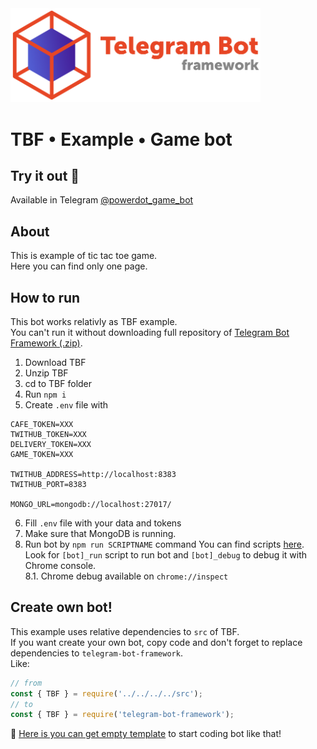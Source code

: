 <img src="https://github.com/powerdot/Telegram-Bot-Framework/blob/master/assets/head1-crop-trans.png?raw=true" width=400/>

# TBF • Example • Game bot

## Try it out 🚀

Available in Telegram [@powerdot_game_bot](https://t.me/powerdot_game_bot)

## About

This is example of tic tac toe game.  
Here you can find only one page.

## How to run

This bot works relativly as TBF example.  
You can't run it without downloading full repository of [Telegram Bot Framework (.zip)](https://github.com/powerdot/Telegram-Bot-Framework/archive/refs/heads/master.zip).  
1. Download TBF
2. Unzip TBF
3. cd to TBF folder
4. Run `npm i`
5. Create `.env` file with
```
CAFE_TOKEN=XXX
TWITHUB_TOKEN=XXX
DELIVERY_TOKEN=XXX
GAME_TOKEN=XXX

TWITHUB_ADDRESS=http://localhost:8383
TWITHUB_PORT=8383

MONGO_URL=mongodb://localhost:27017/
```
6. Fill `.env` file with your data and tokens
7. Make sure that MongoDB is running.
8. Run bot by `npm run SCRIPTNAME` command
You can find scripts [here](https://github.com/powerdot/Telegram-Bot-Framework/blob/master/package.json).  
Look for `[bot]_run` script to run bot and `[bot]_debug` to debug it with Chrome console.  
8.1. Chrome debug available on `chrome://inspect`

## Create own bot!

This example uses relative dependencies to `src` of TBF.  
If you want create your own bot, copy code and don't forget to replace dependencies to `telegram-bot-framework`.  
Like:  
```js
// from
const { TBF } = require('../../../../src');
// to
const { TBF } = require('telegram-bot-framework');
```

🕺 [Here is you can get empty template](https://github.com/powerdot/TBF-b-template) to start coding bot like that!
